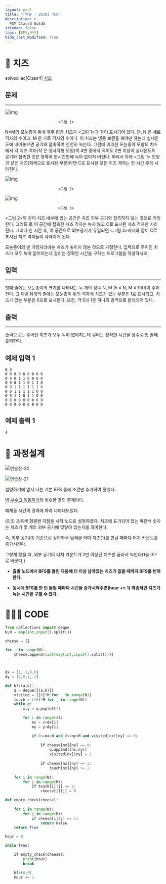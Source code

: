 ```yaml
---
layout: post
title: "[백준 - 2638] 치즈"
description: >
  백준 Class4 Gold3
sitemap: false
tags: [BFS,구현]
hide_last_modified: true
---
```


# 🧀 치즈

solved_ac[Class4] [치즈](https://www.acmicpc.net/problem/2638)

## 문제
---
![img](https://upload.acmicpc.net/a4998beb-104c-4e37-b3d7-fd91cd81464a/-/preview/)

                            <그림 1>

N×M의 모눈종이 위에 아주 얇은 치즈가 <그림 1>과 같이 표시되어 있다. 단, N 은 세로 격자의 수이고, M 은 가로 격자의 수이다. 이 치즈는 냉동 보관을 해야만 하는데 실내온도에 내어놓으면 공기와 접촉하여 천천히 녹는다. 그런데 이러한 모눈종이 모양의 치즈에서 각 치즈 격자(작 은 정사각형 모양)의 4변 중에서 적어도 2변 이상이 실내온도의 공기와 접촉한 것은 정확히 한시간만에 녹아 없어져 버린다. 따라서 아래 <그림 1> 모양과 같은 치즈(회색으로 표시된 부분)라면 C로 표시된 모든 치즈 격자는 한 시간 후에 사라진다.

![img](https://upload.acmicpc.net/e5d519ee-53ea-40a6-b970-710cca0db128/-/preview/)

                            <그림 2>

![img](https://upload.acmicpc.net/a00b876a-86dc-4a82-a030-603a9b1593cc/-/preview/)

                            <그림 3>

<그림 2>와 같이 치즈 내부에 있는 공간은 치즈 외부 공기와 접촉하지 않는 것으로 가정한다. 그러므 로 이 공간에 접촉한 치즈 격자는 녹지 않고 C로 표시된 치즈 격자만 사라진다. 그러나 한 시간 후, 이 공간으로 외부공기가 유입되면 <그림 3>에서와 같이 C로 표시된 치즈 격자들이 사라지게 된다.

모눈종이의 맨 가장자리에는 치즈가 놓이지 않는 것으로 가정한다. 입력으로 주어진 치즈가 모두 녹아 없어지는데 걸리는 정확한 시간을 구하는 프로그램을 작성하시오.

## 입력
---
첫째 줄에는 모눈종이의 크기를 나타내는 두 개의 정수 N, M (5 ≤ N, M ≤ 100)이 주어진다. 그 다음 N개의 줄에는 모눈종이 위의 격자에 치즈가 있는 부분은 1로 표시되고, 치즈가 없는 부분은 0으로 표시된다. 또한, 각 0과 1은 하나의 공백으로 분리되어 있다.

## 출력
---
출력으로는 주어진 치즈가 모두 녹아 없어지는데 걸리는 정확한 시간을 정수로 첫 줄에 출력한다.

## 예제 입력 1 

```
8 9
0 0 0 0 0 0 0 0 0
0 0 0 1 1 0 0 0 0
0 0 0 1 1 0 1 1 0
0 0 1 1 1 1 1 1 0
0 0 1 1 1 1 1 0 0
0 0 1 1 0 1 1 0 0
0 0 0 0 0 0 0 0 0
0 0 0 0 0 0 0 0 0
```

## 예제 출력 1 

```
4
```

# 📐 과정설계

![연습장-20](https://user-images.githubusercontent.com/88064555/178388229-c6ea0a59-c216-409b-b256-a93c1004b7e8.jpg)

![연습장-21](https://user-images.githubusercontent.com/88064555/178388274-9d9a502c-c294-4a64-acfb-2ff577a786bc.jpg)

설명하기에 앞서 나는 기본 BFS 틀에 조건만 추가하여 풀었다.

[벽 부수고 이동하기](https://www.acmicpc.net/problem/2206)와 비슷한 결의 문제이다.

예제를 시간의 경과에 따라 나타내보았다.

(0,0) 초록색 형광펜 지점을 시작 노드로 설정하였다. 치즈에 표기되어 있는 파란색 숫자는 치즈가 몇 개의 외부 공기에 맞닿아 있는지를 의미한다. 

즉, 외부 공기(0) 기준으로 상하좌우 탐색을 하며 치즈(1)를 만날 때마다 터치 카운트를 증가시킨다.

그렇게 했을 때, 외부 공기의 터치 카운트가 2번 이상된 치즈만 골라서 녹인다(1을 0으로 바꾼다.)

+ **출발 노드에서 BFS를 돌린 다음에 더 이상 남아있는 치즈가 없을 때까지 BFS를 반복한다.**

+ **동시에 BFS를 한 번 돌릴 때마다 시간을 증가시켜주면(hour += 1) 최종적인 치즈가 녹는 시간을 구할 수 있다.**

# 👨🏻‍💻 CODE

```python
from collections import deque
N,M = map(int,input().split())

cheese = []

for _ in range(N):
    cheese.append(list(map(int,input().split())))



dx = [1,-1,0,0]
dy = [0,0,1,-1]

def bfs(a,b):
    q = deque([(a,b)])
    visited = [[0]*M for _ in range(N)]
    touch = [[0]*M for _ in range(N)]
    while q:
        x,y = q.popleft()

        for i in range(4):
            nx = x+dx[i]
            ny = y+dy[i]

            if 0<=nx<N and 0<=ny<M and visited[nx][ny] == 0:
                
                if cheese[nx][ny] == 0:
                    q.append((nx,ny))
                    visited[nx][ny] = 1
                
                if cheese[nx][ny] == 1:
                    touch[nx][ny] += 1
    
    for i in range(N):
        for j in range(M):
            if touch[i][j] >= 2:
                cheese[i][j] = 0

def empty_check(cheese):
    
    for i in range(N):
        for j in range(M):
            if cheese[i][j] == 1:
                return False
    return True

hour = 0

while True:

    if empty_check(cheese):
        print(hour)
        break

    bfs(0,0)
    hour += 1
```






